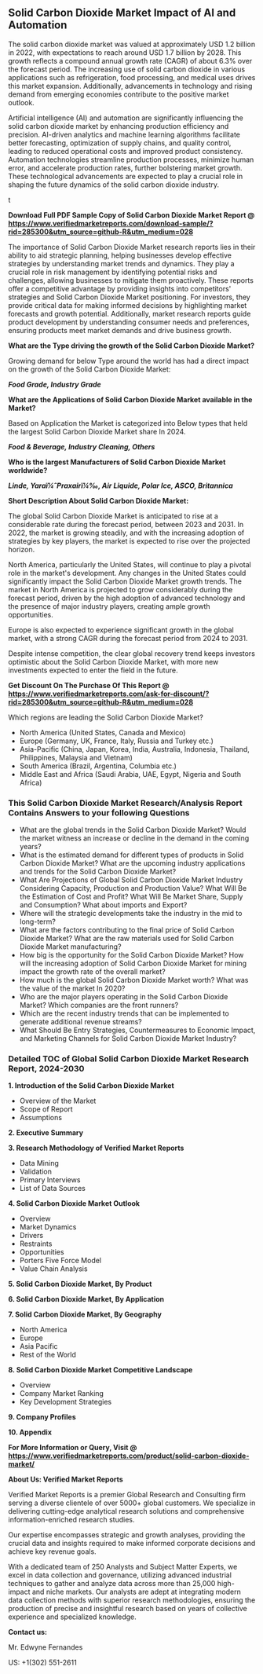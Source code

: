 <h2>Solid Carbon Dioxide Market Impact of AI and Automation</h2><p>The solid carbon dioxide market was valued at approximately USD 1.2 billion in 2022, with expectations to reach around USD 1.7 billion by 2028. This growth reflects a compound annual growth rate (CAGR) of about 6.3% over the forecast period. The increasing use of solid carbon dioxide in various applications such as refrigeration, food processing, and medical uses drives this market expansion. Additionally, advancements in technology and rising demand from emerging economies contribute to the positive market outlook.</p><p>Artificial intelligence (AI) and automation are significantly influencing the solid carbon dioxide market by enhancing production efficiency and precision. AI-driven analytics and machine learning algorithms facilitate better forecasting, optimization of supply chains, and quality control, leading to reduced operational costs and improved product consistency. Automation technologies streamline production processes, minimize human error, and accelerate production rates, further bolstering market growth. These technological advancements are expected to play a crucial role in shaping the future dynamics of the solid carbon dioxide industry.</p>t</p><p id="" class=""><strong>Download Full PDF Sample Copy of Solid Carbon Dioxide Market Report @ <a href="https://www.verifiedmarketreports.com/download-sample/?rid=285300&utm_source=github-R&utm_medium=028" target="_blank">https://www.verifiedmarketreports.com/download-sample/?rid=285300&utm_source=github-R&utm_medium=028</a></strong></p><p>The importance of&nbsp;Solid Carbon Dioxide Market research reports lies in their ability to aid strategic planning, helping businesses develop effective strategies by understanding market trends and dynamics. They play a crucial role in risk management by identifying potential risks and challenges, allowing businesses to mitigate them proactively. These reports offer a competitive advantage by providing insights into competitors' strategies and Solid Carbon Dioxide Market positioning. For investors, they provide critical data for making informed decisions by highlighting market forecasts and growth potential. Additionally, market research reports guide product development by understanding consumer needs and preferences, ensuring products meet market demands and drive business growth.</p><p><strong>What are the&nbsp;Type driving the growth of the Solid Carbon Dioxide Market?</strong></p><p id="" class="">Growing demand for below Type around the world has had a direct impact on the growth of the Solid Carbon Dioxide Market:</p><em><strong>Food Grade, Industry Grade</strong></em></p><strong>What are the&nbsp;Applications&nbsp;of Solid Carbon Dioxide Market available in the Market?</strong></p><p id="" class="">Based on Application the Market is categorized into Below types that held the largest Solid Carbon Dioxide Market share In 2024.</p><em><strong>Food & Beverage, Industry Cleaning, Others</strong></em></p><strong>Who is the largest Manufacturers of Solid Carbon Dioxide Market worldwide?</strong></p><p><em><strong>Linde, Yaraï¼ˆPraxairï¼‰, Air Liquide, Polar Ice, ASCO, Britannica</strong></em></p><p id="" class=""><strong>Short Description About Solid Carbon Dioxide Market:</strong></p><p>The global Solid Carbon Dioxide Market is anticipated to rise at a considerable rate during the forecast period, between 2023 and 2031. In 2022, the market is growing steadily, and with the increasing adoption of strategies by key players, the market is expected to rise over the projected horizon.</p><p>North America, particularly the United States, will continue to play a pivotal role in the market's development. Any changes in the United States could significantly impact the Solid Carbon Dioxide Market growth trends. The market in North America is projected to grow considerably during the forecast period, driven by the high adoption of advanced technology and the presence of major industry players, creating ample growth opportunities.</p><p>Europe is also expected to experience significant growth in the global market, with a strong CAGR during the forecast period from 2024 to 2031.</p><p>Despite intense competition, the clear global recovery trend keeps investors optimistic about the Solid Carbon Dioxide Market, with more new investments expected to enter the field in the future.</p><p id="" class=""><strong>Get Discount On The Purchase Of This Report @ <a href="https://www.verifiedmarketreports.com/ask-for-discount/?rid=285300&utm_source=github-R&utm_medium=028" target="_blank">https://www.verifiedmarketreports.com/ask-for-discount/?rid=285300&utm_source=github-R&utm_medium=028</a></strong></p>Which regions are leading the Solid Carbon Dioxide Market?</p><ul><li>North America (United States, Canada and Mexico)</li><li>Europe (Germany, UK, France, Italy, Russia and Turkey etc.)</li><li>Asia-Pacific (China, Japan, Korea, India, Australia, Indonesia, Thailand, Philippines, Malaysia and Vietnam)</li><li>South America (Brazil, Argentina, Columbia etc.)</li><li>Middle East and Africa (Saudi Arabia, UAE, Egypt, Nigeria and South Africa)</li></ul><h3 id="" class="">This Solid Carbon Dioxide Market Research/Analysis Report Contains Answers to your following Questions</h3><ul><li>What are the global trends in the Solid Carbon Dioxide Market? Would the market witness an increase or decline in the demand in the coming years?</li><li>What is the estimated demand for different types of products in Solid Carbon Dioxide Market? What are the upcoming industry applications and trends for the Solid Carbon Dioxide Market?</li><li>What Are Projections of Global Solid Carbon Dioxide Market Industry Considering Capacity, Production and Production Value? What Will Be the Estimation of Cost and Profit? What Will Be Market Share, Supply and Consumption? What about imports and Export?</li><li>Where will the strategic developments take the industry in the mid to long-term?</li><li>What are the factors contributing to the final price of Solid Carbon Dioxide Market? What are the raw materials used for Solid Carbon Dioxide Market manufacturing?</li><li>How big is the opportunity for the Solid Carbon Dioxide Market? How will the increasing adoption of Solid Carbon Dioxide Market for mining impact the growth rate of the overall market?</li><li>How much is the global Solid Carbon Dioxide Market worth? What was the value of the market In 2020?</li><li>Who are the major players operating in the Solid Carbon Dioxide Market? Which companies are the front runners?</li><li>Which are the recent industry trends that can be implemented to generate additional revenue streams?</li><li>What Should Be Entry Strategies, Countermeasures to Economic Impact, and Marketing Channels for Solid Carbon Dioxide Market Industry?</li></ul><h3 id="" class="">Detailed TOC of Global Solid Carbon Dioxide Market Research Report, 2024-2030</h3><p id="" class=""><strong>1. Introduction of the Solid Carbon Dioxide Market</strong></p><ul><li>Overview of the Market</li><li>Scope of Report</li><li>Assumptions</li></ul><p id="" class=""><strong>2. Executive Summary</strong></p><p id="" class=""><strong>3. Research Methodology of Verified Market Reports</strong></p><ul><li>Data Mining</li><li>Validation</li><li>Primary Interviews</li><li>List of Data Sources</li></ul><p id="" class=""><strong>4. Solid Carbon Dioxide Market Outlook</strong></p><ul><li>Overview</li><li>Market Dynamics</li><li>Drivers</li><li>Restraints</li><li>Opportunities</li><li>Porters Five Force Model</li><li>Value Chain Analysis</li></ul><p id="" class=""><strong>5. Solid Carbon Dioxide Market, By Product</strong></p><p id="" class=""><strong>6. Solid Carbon Dioxide Market, By Application</strong></p><p id="" class=""><strong>7. Solid Carbon Dioxide Market, By Geography</strong></p><ul><li>North America</li><li>Europe</li><li>Asia Pacific</li><li>Rest of the World</li></ul><p id="" class=""><strong>8. Solid Carbon Dioxide Market Competitive Landscape</strong></p><ul><li>Overview</li><li>Company Market Ranking</li><li>Key Development Strategies</li></ul><p id="" class=""><strong>9. Company Profiles</strong></p><p id="" class=""><strong>10. Appendix</strong></p><p id="" class=""><strong>For More Information or Query, Visit @ <a href="https://www.verifiedmarketreports.com/product/solid-carbon-dioxide-market/" target="_blank">https://www.verifiedmarketreports.com/product/solid-carbon-dioxide-market/</a></strong></p><p id="" class=""><strong>About Us: Verified Market Reports</strong></p><p id="" class="">Verified Market Reports is a premier Global Research and Consulting firm serving a diverse clientele of over 5000+ global customers. We specialize in delivering cutting-edge analytical research solutions and comprehensive information-enriched research studies.</p><p id="" class="">Our expertise encompasses strategic and growth analyses, providing the crucial data and insights required to make informed corporate decisions and achieve key revenue goals.</p><p id="" class="">With a dedicated team of 250 Analysts and Subject Matter Experts, we excel in data collection and governance, utilizing advanced industrial techniques to gather and analyze data across more than 25,000 high-impact and niche markets. Our analysts are adept at integrating modern data collection methods with superior research methodologies, ensuring the production of precise and insightful research based on years of collective experience and specialized knowledge.</p><p id="" class=""><strong>Contact us:</strong></p><p id="" class="">Mr. Edwyne Fernandes</p><p id="" class="">US: +1(302) 551-2611</p>